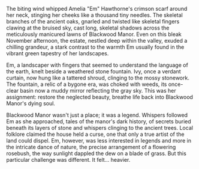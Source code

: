The biting wind whipped Amelia "Em" Hawthorne's crimson scarf around her neck, stinging her cheeks like a thousand tiny needles.  The skeletal branches of the ancient oaks, gnarled and twisted like skeletal fingers clawing at the bruised sky, cast long, skeletal shadows across the meticulously manicured lawns of Blackwood Manor.  Even on this bleak November afternoon, the estate, nestled deep within the valley, exuded a chilling grandeur, a stark contrast to the warmth Em usually found in the vibrant green tapestry of her landscapes.

Em, a landscaper with fingers that seemed to understand the language of the earth, knelt beside a weathered stone fountain.  Ivy, once a verdant curtain, now hung like a tattered shroud, clinging to the mossy stonework.  The fountain, a relic of a bygone era, was choked with weeds, its once-clear basin now a muddy mirror reflecting the gray sky. This was her assignment: restore the neglected beauty, breathe life back into Blackwood Manor's dying soul.

Blackwood Manor wasn't just a place; it was a legend. Whispers followed Em as she approached, tales of the manor's dark history, of secrets buried beneath its layers of stone and whispers clinging to the ancient trees.  Local folklore claimed the house held a curse, one that only a true artist of the land could dispel. Em, however, was less interested in legends and more in the intricate dance of nature, the precise arrangement of a flowering rosebush, the way sunlight dappled the dew on a blade of grass.  But this particular challenge was different. It felt… heavier.
